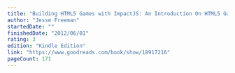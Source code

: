 ```yaml
---
title: "Building HTML5 Games with ImpactJS: An Introduction On HTML5 Game Development"
author: "Jesse Freeman"
startedDate: ""
finishedDate: "2012/06/01"
rating: 3
edition: "Kindle Edition"
link: "https://www.goodreads.com/book/show/18917216"
pageCount: 171
---
```



